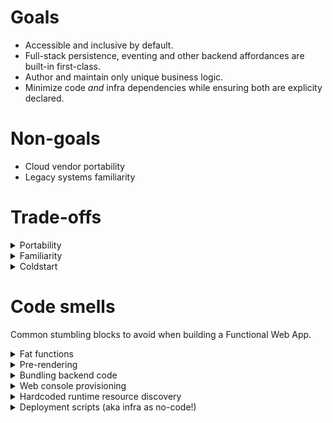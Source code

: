 # Goals

- Accessible and inclusive by default.
- Full-stack persistence, eventing and other backend affordances are built-in first-class.
- Author and maintain only unique business logic.
- Minimize code _and_ infra dependencies while ensuring both are explicity declared.

# Non-goals

<ul>
  <li class=anti-pattern> Cloud vendor portability</li>
  <li class=anti-pattern> Legacy systems familiarity</li>
</ul>

# Trade-offs

<details>
  <summary>Portability</summary> 
  <p>Having a preference for managed services means abdicating some level of control to the upstream vendor. Cloud functions are very early technology and as such are very vendor specific; but cloud functions do have at least one defacto and stable leader today. This is perhaps the most important dependency for the Functional Web App so <a href=/examples>choose your primary cloud vendor with care and intention</a>.</p>
</details>
<details>
  <summary>Familiarity</summary> 
  <p>This is a different way to approach building dynamic web apps. Functional Web Apps eschew traditional architectural metaphors but most notably the concept of a 'server'. This will feel a little weird. But only because having a server is familiar not because it is a necessary abstraction for modelling unique business logic. The second big delta is using a managed database will be different from using a traditional single tenant database which can have network reuse issues.</p>
</details>
<details>
  <summary>Coldstart</summary> 
  <p>Coldstart is directly corelated to function payload size. The larger the function the longer it will take to boot up cold. The rule of thumb is to keep function payloads under 5mb to coldstart sub-second. In practice divvying up an application into single-responsbility discreet functions this upper bound is a generous amount of room. If 1mb is 500 pages of text then this means you have rougly 2500 pages of text to work with _per cloud function_!</p>
</details>

# Code smells

Common stumbling blocks to avoid when building a Functional Web App. 

<details>
  <summary>Fat functions</summary>
  <p>Big functions suffer a worse coldstart and are harder to secure to least-priviledge. Fat functions are often a symptom of the function doing too much, or worse, doing somethign a managed service will do better. A common example is mounting a web server inside a Lambda function that responds to all traffic.</p>
</details>
<details>
  <summary>Pre-rendering</summary>
  <p>Functional Web Apps are dynamic not static. Pre-rendering inert or unchanging content is perfectly acceptable but not appropriate for personalized content or dynamic application functionality. Pre-rendering an app is a nice way of saying most users will see a janky loading spinner before the HTML shifts into the viewport.</p>
</details>
<details>
  <summary>Bundling backend code</summary>
  <p>FWAs are inclusive of all dynamic languages but this practice is only something inherited from front-end JavaScript. Node has two module systems and Deno has one. It is not neccessary to bundle a userland module system for these runtimes and it is undesirable for debugging. Meaningful stack traces with line numbers is crucial for resolving bugs. While it can be possible to get sourcemaps working with backend JS runtimes this will trade-off performance for functionality that is already present by default. Sometimes this can even be cited as a performance boost but the better solution, which does not sacifice debugging, is to author small single-responsbility functions.</p>
</details>
<details>
  <summary>Web console provisioning</summary>
  <p>Humans are notoriously error-prone so relying on manual checklists for provisioning infrastructure is considered poor practice. Instead choose a declarative cloud native deployment tool such as CloudFormation.</p>
</details>
<details>
  <summary>Hardcoded runtime resource discovery</summary>
  <p>FWAs will have cloud infrastructure dependencies to discover at runtime. Examples include database table names, or perhaps an S3 bucket name. If you hardcode these resources the application is no longer determinstic or reproducable.</p>
</details>
<details>
  <summary>Deployment scripts (aka infra as no-code!)</summary>
  <p>While better than clicking around manually in a web console this can lead to non-determinism which means it will be difficult to reproduce and resolve bugs.</p>
</details>

<!--
Tradeoffs. Common objections to Functional Web Apps and how to fix them.

## Coldstart

Functional Web Apps encourage small single-responsbility functions. In practice this means functions should be under 5mb in order to coldstart sub-second. As a final resort most cloud function providers also allow pre-provisioning capacity. 

## Infa as Code (IaC) complexity

Very large declarative manifests can grow unweildly and difficult to test in larger applications. Infrastructure provisioned by imperative languages can be non-determinsitic especially when userland can introduce breaking changes. As with most large complexity problems the solution is to break the problem down into smaller pieces. 

## Specialized database

Managed databases do not always enjoy the standardization, defacto or otherwise, of older systems. This can lead to increased time for developers to ramp up.

## Vendor lock-in

The two primary concerns for vendor lock-in are: unplanned work due to breaking changes, and the vendor raising prices. These are probably not valid concerns for the leading cloud providers but absolutely a realistic concern for smaller niche players.

-->
